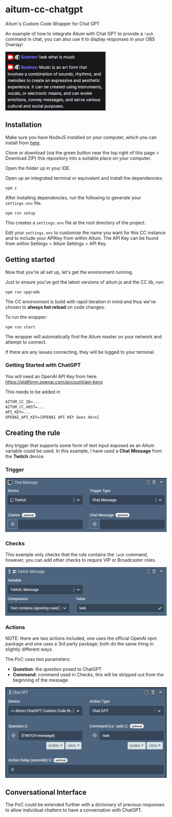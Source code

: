 # aitum-cc-chatgpt
Aitum's Custom Code Wrapper for Chat GPT

An example of how to integrate Aitum with Chat GPT to provide a `!ask` command in chat, you can also use it to display responses in your OBS Overlay!

![Screenshot of ChatGPT responding in Chat](./img/chat.png)

## Installation
Make sure you have NodeJS installed on your computer, which you can install from [here](https://nodejs.org/en/).

Clone or download (via the green button near the top right of this page > Download ZIP) this repository into a suitable place on your computer.

Open the folder up in your IDE.

Open up an integrated terminal or equivalent and install the dependencies:
```
npm i
```

After installing dependencies, run the following to generate your `settings.env` file.
```
npm run setup
```
This creates a `settings.env` file at the root directory of the project.

Edit your `settings.env` to customise the name you want for this CC instance and to include your APIKey from within Aitum.
The API Key can be found from within Settings > Aitum Settings > API Key.

## Getting started

Now that you're all set up, let's get the environment running.

Just to ensure you've got the latest versions of aitum.js and the CC lib, run:
```
npm run upgrade
```

The CC environment is build with rapid iteration in mind and thus we've chosen to **always hot reload** on code changes.

To run the wrapper:
```
npm run start
```

The wrapper will automatically find the Aitum master on your network and attempt to connect.

If there are any issues connecting, they will be logged to your terminal.

### Getting Started with ChatGPT

You will need an OpenAI API Key from here: https://platform.openai.com/account/api-keys

This needs to be added in

```
AITUM_CC_ID=...
AITUM_CC_HOST=...
API_KEY=...
OPENAI_API_KEY=[OPENAI API KEY Goes Here]
```

## Creating the rule

Any trigger that supports some form of text input exposed as an Aitum variable could be used. In this example, I have used a **Chat Message** from the **Twitch** device.

### Trigger

![Aitum Trigger](./img/trigger.png)

### Checks

This example only checks that the rule contains the `!ask` command, however, you can add other checks to require VIP or Broadcaster roles.

![Aitum Trigger](./img/checks.png)

### Actions

NOTE: there are two actions included, one uses the official OpenAI npm package and one uses a 3rd party package; both do the same thing in slightly different ways.

The PoC uses two parameters:

 - **Question**: the question posed to ChatGPT
 - **Command**: command used in Checks, this will be stripped out from the beginning of the message

![Aitum Trigger](./img/actions.png)

## Conversational Interface

The PoC could be extended further with a dictionary of previous responses to allow individual chatters to have a conversation with ChatGPT.